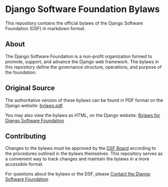 # Django Software Foundation Bylaws

This repository contains the official bylaws of the Django Software Foundation (DSF) in markdown format.

## About

The Django Software Foundation is a non-profit organization formed to promote, support, and advance the Django web framework. The bylaws in this repository define the governance structure, operations, and purpose of the foundation.

## Original Source

The authoritative version of these bylaws can be found in PDF format on the Django website: [bylaws.pdf](https://media.djangoproject.com/foundation/bylaws.pdf).

You may also view the bylaws as HTML, on the Django website: [Bylaws for Django Software Foundation](https://www.djangoproject.com/foundation/records/bylaws/)

## Contributing

Changes to the bylaws must be approved by the [DSF Board](https://www.djangoproject.com/foundation/#board) according to the procedures outlined in the bylaws themselves. This repository serves as a convenient way to track changes and maintain the bylaws in a more accessible format.

For questions about the bylaws or the DSF, please [Contact the Django Software Foundation](https://www.djangoproject.com/contact/foundation/)

